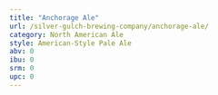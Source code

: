```yaml
---
title: "Anchorage Ale"
url: /silver-gulch-brewing-company/anchorage-ale/
category: North American Ale
style: American-Style Pale Ale
abv: 0
ibu: 0
srm: 0
upc: 0
---
```


